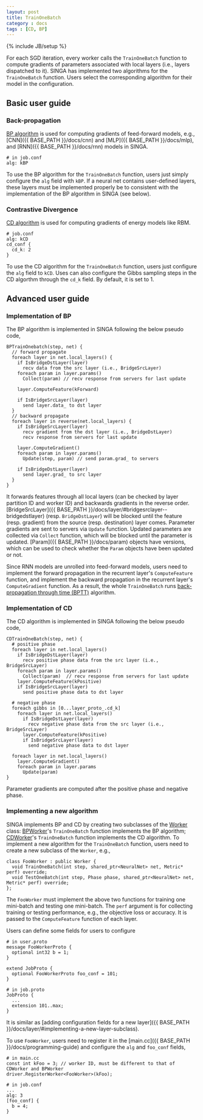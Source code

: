 ```yaml
---
layout: post
title: TrainOneBatch
category : docs
tags : [CD, BP]
---
```

{% include JB/setup %}

For each SGD iteration, every worker calls the `TrainOneBatch` function to
compute gradients of parameters associated with local layers (i.e., layers
dispatched to it).  SINGA has implemented two algorithms for the
`TrainOneBatch` function. Users select the corresponding algorithm for
their model in the configuration.

## Basic user guide

### Back-propagation

[BP algorithm](http://yann.lecun.com/exdb/publis/pdf/lecun-98b.pdf) is used for
computing gradients of feed-forward models, e.g., [CNN]({{ BASE_PATH }}/docs/cnn)
and [MLP]({{ BASE_PATH }}/docs/mlp), and [RNN]({{ BASE_PATH }}/docs/rnn) models in SINGA.


    # in job.conf
    alg: kBP

To use the BP algorithm for the `TrainOneBatch` function, users just simply
configure the `alg` field with `kBP`. If a neural net contains user-defined
layers, these layers must be implemented properly be to consistent with the
implementation of the BP algorithm in SINGA (see below).


### Contrastive Divergence

[CD algorithm](http://www.cs.toronto.edu/~fritz/absps/nccd.pdf) is used for
computing gradients of energy models like RBM.

    # job.conf
    alg: kCD
    cd_conf {
      cd_k: 2
    }

To use the CD algorithm for the `TrainOneBatch` function, users just configure
the `alg` field to `kCD`. Uses can also configure the Gibbs sampling steps in
the CD algorthm through the `cd_k` field. By default, it is set to 1.



## Advanced user guide

### Implementation of BP

The BP algorithm is implemented in SINGA following the below pseudo code,

    BPTrainOnebatch(step, net) {
      // forward propagate
      foreach layer in net.local_layers() {
        if IsBridgeDstLayer(layer)
          recv data from the src layer (i.e., BridgeSrcLayer)
        foreach param in layer.params()
          Collect(param) // recv response from servers for last update

        layer.ComputeFeature(kForward)

        if IsBridgeSrcLayer(layer)
          send layer.data_ to dst layer
      }
      // backward propagate
      foreach layer in reverse(net.local_layers) {
        if IsBridgeSrcLayer(layer)
          recv gradient from the dst layer (i.e., BridgeDstLayer)
          recv response from servers for last update

        layer.ComputeGradient()
        foreach param in layer.params()
          Update(step, param) // send param.grad_ to servers

        if IsBridgeDstLayer(layer)
          send layer.grad_ to src layer
      }
    }


It forwards features through all local layers (can be checked by layer
partition ID and worker ID) and backwards gradients in the reverse order.
[BridgeSrcLayer]({{ BASE_PATH }}/docs/layer/#bridgesrclayer--bridgedstlayer)
(resp. `BridgeDstLayer`) will be blocked until the feature (resp.
gradient) from the source (resp. destination) layer comes. Parameter gradients
are sent to servers via `Update` function. Updated parameters are collected via
`Collect` function, which will be blocked until the parameter is updated.
[Param]({{ BASE_PATH }}/docs/param) objects have versions, which can be used to
check whether the `Param` objects have been updated or not.

Since RNN models are unrolled into feed-forward models, users need to implement
the forward propagation in the recurrent layer's `ComputeFeature` function,
and implement the backward propagation in the recurrent layer's `ComputeGradient`
function. As a result, the whole `TrainOneBatch` runs
[back-propagation through time (BPTT)](https://en.wikipedia.org/wiki/Backpropagation_through_time)  algorithm.

### Implementation of CD

The CD algorithm is implemented in SINGA following the below pseudo code,

    CDTrainOneBatch(step, net) {
      # positive phase
      foreach layer in net.local_layers()
        if IsBridgeDstLayer(layer)
          recv positive phase data from the src layer (i.e., BridgeSrcLayer)
        foreach param in layer.params()
          Collect(param)  // recv response from servers for last update
        layer.ComputeFeature(kPositive)
        if IsBridgeSrcLayer(layer)
          send positive phase data to dst layer

      # negative phase
      foreach gibbs in [0...layer_proto_.cd_k]
        foreach layer in net.local_layers()
          if IsBridgeDstLayer(layer)
            recv negative phase data from the src layer (i.e., BridgeSrcLayer)
          layer.ComputeFeature(kPositive)
          if IsBridgeSrcLayer(layer)
            send negative phase data to dst layer

      foreach layer in net.local_layers()
        layer.ComputeGradient()
        foreach param in layer.params
          Update(param)
    }

Parameter gradients are computed after the positive phase and negative phase.

### Implementing a new algorithm

SINGA implements BP and CD by creating two subclasses of
the [Worker](api/classsinga_1_1Worker.html) class:
[BPWorker](api/classsinga_1_1BPWorker.html)'s `TrainOneBatch` function implements the BP
algorithm; [CDWorker](api/classsinga_1_1CDWorker.html)'s `TrainOneBatch` function implements the CD
algorithm. To implement a new algorithm for the `TrainOneBatch` function, users
need to create a new subclass of the `Worker`, e.g.,

    class FooWorker : public Worker {
      void TrainOneBatch(int step, shared_ptr<NeuralNet> net, Metric* perf) override;
      void TestOneBatch(int step, Phase phase, shared_ptr<NeuralNet> net, Metric* perf) override;
    };

The `FooWorker` must implement the above two functions for training one
mini-batch and testing one mini-batch. The `perf` argument is for collecting
training or testing performance, e.g., the objective loss or accuracy. It is
passed to the `ComputeFeature` function of each layer.

Users can define some fields for users to configure

    # in user.proto
    message FooWorkerProto {
      optional int32 b = 1;
    }

    extend JobProto {
      optional FooWorkerProto foo_conf = 101;
    }

    # in job.proto
    JobProto {
      ...
      extension 101..max;
    }

It is similar as [adding configuration fields for a new layer]({{ BASE_PATH }}/docs/layer/#implementing-a-new-layer-subclass).

To use `FooWorker`, users need to register it in the [main.cc]({{ BASE_PATH }}/docs/programming-guide)
and configure the `alg` and `foo_conf` fields,

    # in main.cc
    const int kFoo = 3; // worker ID, must be different to that of CDWorker and BPWorker
    driver.RegisterWorker<FooWorker>(kFoo);

    # in job.conf
    ...
    alg: 3
    [foo_conf] {
      b = 4;
    }
